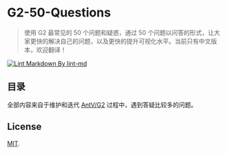 # G2-50-Questions

> 使用 G2 最常见的 50 个问题和疑惑，通过 50 个问题以问答的形式，让大家更快的解决自己的问题，以及更快的提升可视化水平。当前只有中文版本，欢迎翻译！

[![Lint Markdown By lint-md](https://github.com/hustcc/G2-50-Questions/actions/workflows/syntax.yml/badge.svg)](https://github.com/hustcc/G2-50-Questions/actions/workflows/syntax.yml)


## 目录

全部内容来自于维护和迭代 [AntV/G2](https://github.com/antvis/g2) 过程中，遇到答疑比较多的问题。

<!-- generate toc with scripts -->


## License

[MIT](https://github.com/hustcc).